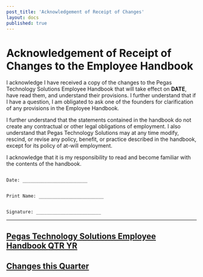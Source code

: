 ```yaml
---
post_title: 'Acknowledgement of Receipt of Changes'
layout: docs
published: true
---
```

# Acknowledgement of Receipt of Changes to the Employee Handbook

I acknowledge I have received a copy of the changes to the Pegas Technology Solutions Employee Handbook that will take effect on **DATE**, have read them, and understand their provisions.  I further understand that if I have a question, I am obligated to ask one of the founders for clarification of any provisions in the Employee Handbook.

I further understand that the statements contained in the handbook do not create any contractual or other legal obligations of employment.  I also understand that Pegas Technology Solutions may at any time modify, rescind, or revise any policy, benefit, or practice described in the handbook, except for its policy of at-will employment.

I acknowledge that it is my responsibility to read and become familiar with the contents of the handbook.



```

Date: ________________________


Print Name: ________________________


Signature: ________________________

```

***


## [Pegas Technology Solutions Employee Handbook **QTR YR**](https://getclef.com/handbook/QTR-YR)
## [Changes this Quarter](https://getclef.com/handbook/changelog/QTR-YR)
